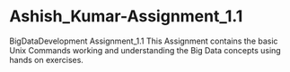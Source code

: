 # Ashish_Kumar-Assignment_1.1
BigDataDevelopment Assignment_1.1
This Assignment contains the basic Unix Commands working and understanding the Big Data concepts using hands on exercises.
